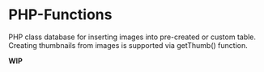 # PHP-Functions

PHP class database for inserting images into pre-created or custom table.
Creating thumbnails from images is supported via getThumb() function.


__WIP__
